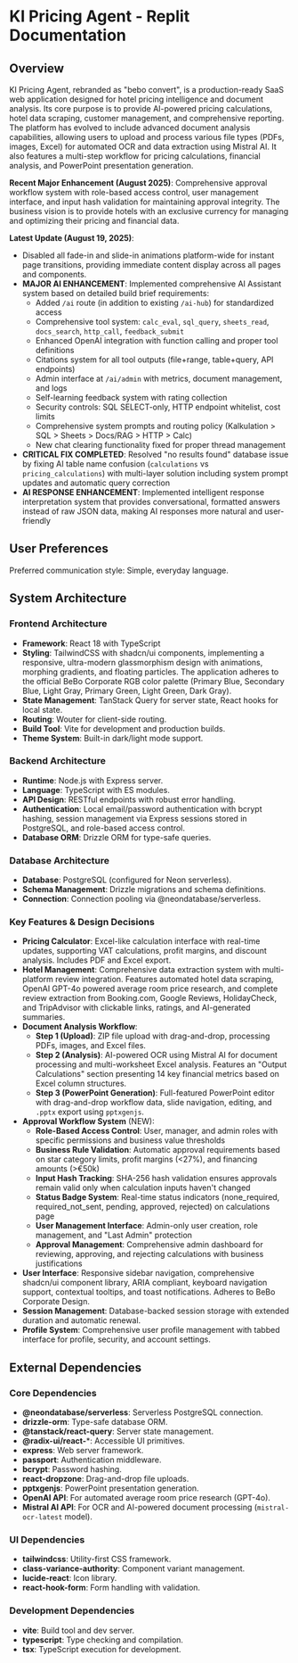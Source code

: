 # KI Pricing Agent - Replit Documentation

## Overview
KI Pricing Agent, rebranded as "bebo convert", is a production-ready SaaS web application designed for hotel pricing intelligence and document analysis. Its core purpose is to provide AI-powered pricing calculations, hotel data scraping, customer management, and comprehensive reporting. The platform has evolved to include advanced document analysis capabilities, allowing users to upload and process various file types (PDFs, images, Excel) for automated OCR and data extraction using Mistral AI. It also features a multi-step workflow for pricing calculations, financial analysis, and PowerPoint presentation generation. 

**Recent Major Enhancement (August 2025)**: Comprehensive approval workflow system with role-based access control, user management interface, and input hash validation for maintaining approval integrity. The business vision is to provide hotels with an exclusive currency for managing and optimizing their pricing and financial data.

**Latest Update (August 19, 2025)**: 
- Disabled all fade-in and slide-in animations platform-wide for instant page transitions, providing immediate content display across all pages and components.
- **MAJOR AI ENHANCEMENT**: Implemented comprehensive AI Assistant system based on detailed build brief requirements:
  - Added `/ai` route (in addition to existing `/ai-hub`) for standardized access
  - Comprehensive tool system: `calc_eval`, `sql_query`, `sheets_read`, `docs_search`, `http_call`, `feedback_submit`
  - Enhanced OpenAI integration with function calling and proper tool definitions
  - Citations system for all tool outputs (file+range, table+query, API endpoints)
  - Admin interface at `/ai/admin` with metrics, document management, and logs
  - Self-learning feedback system with rating collection
  - Security controls: SQL SELECT-only, HTTP endpoint whitelist, cost limits
  - Comprehensive system prompts and routing policy (Kalkulation > SQL > Sheets > Docs/RAG > HTTP > Calc)
  - New chat clearing functionality fixed for proper thread management
- **CRITICAL FIX COMPLETED**: Resolved "no results found" database issue by fixing AI table name confusion (`calculations` vs `pricing_calculations`) with multi-layer solution including system prompt updates and automatic query correction
- **AI RESPONSE ENHANCEMENT**: Implemented intelligent response interpretation system that provides conversational, formatted answers instead of raw JSON data, making AI responses more natural and user-friendly

## User Preferences
Preferred communication style: Simple, everyday language.

## System Architecture

### Frontend Architecture
- **Framework**: React 18 with TypeScript
- **Styling**: TailwindCSS with shadcn/ui components, implementing a responsive, ultra-modern glassmorphism design with animations, morphing gradients, and floating particles. The application adheres to the official BeBo Corporate RGB color palette (Primary Blue, Secondary Blue, Light Gray, Primary Green, Light Green, Dark Gray).
- **State Management**: TanStack Query for server state, React hooks for local state.
- **Routing**: Wouter for client-side routing.
- **Build Tool**: Vite for development and production builds.
- **Theme System**: Built-in dark/light mode support.

### Backend Architecture
- **Runtime**: Node.js with Express server.
- **Language**: TypeScript with ES modules.
- **API Design**: RESTful endpoints with robust error handling.
- **Authentication**: Local email/password authentication with bcrypt hashing, session management via Express sessions stored in PostgreSQL, and role-based access control.
- **Database ORM**: Drizzle ORM for type-safe queries.

### Database Architecture
- **Database**: PostgreSQL (configured for Neon serverless).
- **Schema Management**: Drizzle migrations and schema definitions.
- **Connection**: Connection pooling via @neondatabase/serverless.

### Key Features & Design Decisions
- **Pricing Calculator**: Excel-like calculation interface with real-time updates, supporting VAT calculations, profit margins, and discount analysis. Includes PDF and Excel export.
- **Hotel Management**: Comprehensive data extraction system with multi-platform review integration. Features automated hotel data scraping, OpenAI GPT-4o powered average room price research, and complete review extraction from Booking.com, Google Reviews, HolidayCheck, and TripAdvisor with clickable links, ratings, and AI-generated summaries.
- **Document Analysis Workflow**:
    - **Step 1 (Upload)**: ZIP file upload with drag-and-drop, processing PDFs, images, and Excel files.
    - **Step 2 (Analysis)**: AI-powered OCR using Mistral AI for document processing and multi-worksheet Excel analysis. Features an "Output Calculations" section presenting 14 key financial metrics based on Excel column structures.
    - **Step 3 (PowerPoint Generation)**: Full-featured PowerPoint editor with drag-and-drop workflow data, slide navigation, editing, and `.pptx` export using `pptxgenjs`.
- **Approval Workflow System** (NEW):
    - **Role-Based Access Control**: User, manager, and admin roles with specific permissions and business value thresholds
    - **Business Rule Validation**: Automatic approval requirements based on star category limits, profit margins (<27%), and financing amounts (>€50k)
    - **Input Hash Tracking**: SHA-256 hash validation ensures approvals remain valid only when calculation inputs haven't changed
    - **Status Badge System**: Real-time status indicators (none_required, required_not_sent, pending, approved, rejected) on calculations page
    - **User Management Interface**: Admin-only user creation, role management, and "Last Admin" protection
    - **Approval Management**: Comprehensive admin dashboard for reviewing, approving, and rejecting calculations with business justifications
- **User Interface**: Responsive sidebar navigation, comprehensive shadcn/ui component library, ARIA compliant, keyboard navigation support, contextual tooltips, and toast notifications. Adheres to BeBo Corporate Design.
- **Session Management**: Database-backed session storage with extended duration and automatic renewal.
- **Profile System**: Comprehensive user profile management with tabbed interface for profile, security, and account settings.

## External Dependencies

### Core Dependencies
- **@neondatabase/serverless**: Serverless PostgreSQL connection.
- **drizzle-orm**: Type-safe database ORM.
- **@tanstack/react-query**: Server state management.
- **@radix-ui/react-***: Accessible UI primitives.
- **express**: Web server framework.
- **passport**: Authentication middleware.
- **bcrypt**: Password hashing.
- **react-dropzone**: Drag-and-drop file uploads.
- **pptxgenjs**: PowerPoint presentation generation.
- **OpenAI API**: For automated average room price research (GPT-4o).
- **Mistral AI API**: For OCR and AI-powered document processing (`mistral-ocr-latest` model).

### UI Dependencies
- **tailwindcss**: Utility-first CSS framework.
- **class-variance-authority**: Component variant management.
- **lucide-react**: Icon library.
- **react-hook-form**: Form handling with validation.

### Development Dependencies
- **vite**: Build tool and dev server.
- **typescript**: Type checking and compilation.
- **tsx**: TypeScript execution for development.